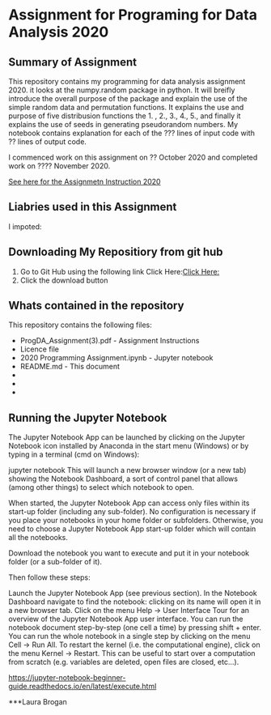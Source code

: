 # Assignment for Programing for Data Analysis 2020

## Summary of Assignment

This repository contains my programming for data analysis assignment 2020.  it looks at the numpy.random package in python.  It will breifly introduce the overall purpose of the package and explain the use of the simple random data and permutation functions.  It explains the use and purpose of five distribusion functions the 1. , 2., 3., 4., 5., and finally it explains the use of seeds in generating pseudorandom numbers.  My notebook contains explanation for each of the   ??? lines of input code with   ?? lines of output code.

I commenced work on this assignment on ?? October 2020 and completed work on ???? November 2020.

[See here for the Assignmetn Instruction 2020](https://github.com/LauraBrogan/2020-Programming-Assignment/blob/main/ProgDA_Assignment%20(3).pdf)

## Liabries used in this Assignment

I impoted: 





## Downloading My Repositiory from git hub
1. Go to Git Hub using the following link Click Here:[Click Here:](https://github.com/LauraBrogan/2020-Programming-Assignment)
2. Click the download button

## Whats contained in the repository
This repository contains the following files:
+ ProgDA_Assignment(3).pdf - Assignment Instructions
+ Licence file
+ 2020 Programming Assignment.ipynb - Jupyter notebook
+ README.md - This document
+ 
+ 
+ 

## Running the Jupyter Notebook
The Jupyter Notebook App can be launched by clicking on the Jupyter Notebook icon installed by Anaconda in the start menu (Windows) or by typing in a terminal (cmd on Windows):

jupyter notebook This will launch a new browser window (or a new tab) showing the Notebook Dashboard, a sort of control panel that allows (among other things) to select which notebook to open.

When started, the Jupyter Notebook App can access only files within its start-up folder (including any sub-folder). No configuration is necessary if you place your notebooks in your home folder or subfolders. Otherwise, you need to choose a Jupyter Notebook App start-up folder which will contain all the notebooks.

Download the notebook you want to execute and put it in your notebook folder (or a sub-folder of it).

Then follow these steps:

Launch the Jupyter Notebook App (see previous section). In the Notebook Dashboard navigate to find the notebook: clicking on its name will open it in a new browser tab. Click on the menu Help -> User Interface Tour for an overview of the Jupyter Notebook App user interface. You can run the notebook document step-by-step (one cell a time) by pressing shift + enter. You can run the whole notebook in a single step by clicking on the menu Cell -> Run All. To restart the kernel (i.e. the computational engine), click on the menu Kernel -> Restart. This can be useful to start over a computation from scratch (e.g. variables are deleted, open files are closed, etc…).

https://jupyter-notebook-beginner-guide.readthedocs.io/en/latest/execute.html

***Laura Brogan